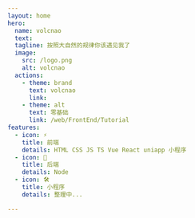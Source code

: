 ```yaml
---
layout: home
hero:
  name: volcnao
  text: 
  tagline: 按照大自然的规律你该遇见我了
  image:
    src: /logo.png
    alt: volcnao
  actions:
    - theme: brand
      text: volcnao
      link: 
    - theme: alt
      text: 零基础
      link: /web/FrontEnd/Tutorial
features:
  - icon: ⚡️
    title: 前端
    details: HTML CSS JS TS Vue React uniapp 小程序
  - icon: 🖖
    title: 后端
    details: Node
  - icon: 🛠️
    title: 小程序
    details: 整理中...

---
```

<style>
    :root {
      --vp-home-hero-name-color: transparent;
      --vp-home-hero-name-background: -webkit-linear-gradient(120deg,#bd34fe,#41d1ff);
    }
</style>